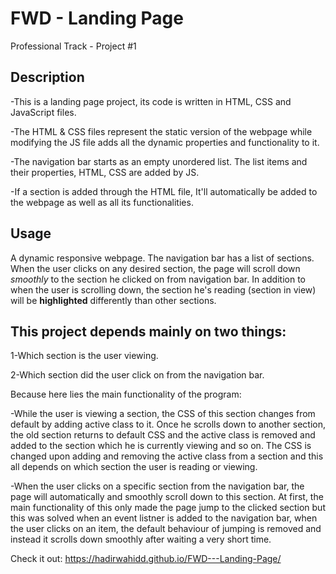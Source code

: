 # FWD - Landing Page

Professional Track - Project #1

## Description

-This is a landing page project, its code is written in HTML, CSS and JavaScript files.

-The HTML & CSS files represent the static version of the webpage while modifying the JS file adds all the dynamic properties and functionality to it.

-The navigation bar starts as an empty unordered list. The list items and their properties, HTML, CSS are added by JS.

-If a section is added through the HTML file, It'll automatically be added to the webpage as well as all its functionalities.

## Usage

A dynamic responsive webpage. The navigation bar has a list of sections. When the user clicks on any desired section, the page will scroll down *smoothly* to the section he clicked on from navigation bar.
In addition to when the user is scrolling down, the section he's reading (section in view) will be **highlighted** differently than other sections.

## This project depends mainly on two things:

1-Which section is the user viewing.

2-Which section did the user click on from the navigation bar.

Because here lies the main functionality of the program:

-While the user is viewing a section, the CSS of this section changes from default by adding active class to it. Once he scrolls down to another section, the old section returns to default CSS and the active class is removed and added to the section which he is currently viewing and so on. The CSS is changed upon adding and removing the active class from a section and this all depends on which section the user is reading or viewing.

-When the user clicks on a specific section from the navigation bar, the page will automatically and smoothly scroll down to this section. At first, the main functionality of this only made the page jump to the clicked section but this was solved when an event listner is added to the navigation bar, when the user clicks on an item, the default behaviour of jumping is removed and instead it scrolls down smoothly after waiting a very short time.

Check it out: https://hadirwahidd.github.io/FWD---Landing-Page/

